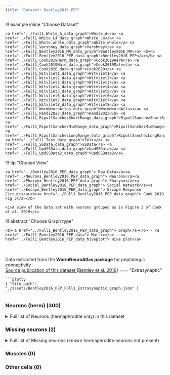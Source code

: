 ```yaml
---
title: "Dataset: Bentley2016_PEP"
---
```



!!! example inline "Choose Dataset"

    <a href="../Full1_White_A_data_graph">White_A</a> <a href="../Full1_White_L4_data_graph">White_L4</a> <a href="../Full1_White_whole_data_graph">White_whole</a> <a href="../Full1_Varshney_data_graph">Varshney</a> <a href="../Full1_Bentley2016_MA_data_graph">Bentley2016_MA</a> <b><a href="../Full1_Bentley2016_PEP_data_graph">Bentley2016_PEP</a></b> <a href="../Full1_Cook2019Herm_data_graph">Cook2019Herm</a> <a href="../Full1_Cook2019Male_data_graph">Cook2019Male</a> <a href="../Full1_Cook2020_data_graph">Cook2020</a> <a href="../Full1_Witvliet1_data_graph">Witvliet1</a> <a href="../Full1_Witvliet2_data_graph">Witvliet2</a> <a href="../Full1_Witvliet3_data_graph">Witvliet3</a> <a href="../Full1_Witvliet4_data_graph">Witvliet4</a> <a href="../Full1_Witvliet5_data_graph">Witvliet5</a> <a href="../Full1_Witvliet6_data_graph">Witvliet6</a> <a href="../Full1_Witvliet7_data_graph">Witvliet7</a> <a href="../Full1_Witvliet8_data_graph">Witvliet8</a> <a href="../Full1_WormNeuroAtlas_data_graph">WormNeuroAtlas</a> <a href="../Full1_Randi2023_data_graph">Randi2023</a> <a href="../Full1_RipollSanchezShortRange_data_graph">RipollSanchezShortRange</a> <a href="../Full1_RipollSanchezMidRange_data_graph">RipollSanchezMidRange</a> <a href="../Full1_RipollSanchezLongRange_data_graph">RipollSanchezLongRange</a> <a href="../Full1_Test_data_graph">Test</a> <a href="../Full1_SSData_data_graph">SSData</a> <a href="../Full1_UpdSSData_data_graph">UpdSSData</a> <a href="../Full1_UpdSSData2_data_graph">UpdSSData2</a> 
                            
!!! tip "Choose View"

    <a href="../Bentley2016_PEP_data_graph"> Raw Data</a><a href="../Neurons_Bentley2016_PEP_data_graph"> Neurons</a><a href="../Pharynx_Bentley2016_PEP_data_graph"> Pharynx</a><a href="../Social_Bentley2016_PEP_data_graph"> Social Network</a><a href="../Escape_Bentley2016_PEP_data_graph"> Escape Response Circuit</a><b><a href="../Full1_Bentley2016_PEP_data_graph"> Cook 2019 Fig 3</a></b>

    <i>A view of the data set with neurons grouped as in Figure 3 of Cook et al. 2019</i>

!!! abstract "Choose Graph type"

    <b><a href="../Full1_Bentley2016_PEP_data_graph"> Graph</a></b> - <a href="../Full1_Bentley2016_PEP_data"> Matrix</a> - <a href="../Full1_Bentley2016_PEP_data_hiveplot"> Hive plot</a> 


<br/><br/>
Data extracted from the **WormNeuroAtlas package** for peptidergic connectivity<br/>
<a href="../Bentley_2016">Source publication of this dataset (Bentley et al. 2016)</a>
=== "Extrasynaptic"

    ```plotly
    { "file_path": "./assets/Bentley2016_PEP_Full1_Extrasynaptic_graph.json" }
    ```


### Neurons (herm) (300)
<details><summary>Full list of Neurons (hermaphrodite only) in this dataset</summary>
<a href="../Cells/index.html#ADAL" title="Layer 3 interneuron"><span style="color:#ff3300;">ADAL</span></a> | <a href="../Cells/index.html#ADAR" title="Layer 3 interneuron"><span style="color:#ff3300;">ADAR</span></a> | <a href="../Cells/index.html#ADEL" title="Sensory neuron (mechanosensory)"><span style="color:#ff66cc;">ADEL</span></a> | <a href="../Cells/index.html#ADER" title="Sensory neuron (mechanosensory)"><span style="color:#ff66cc;">ADER</span></a> | <a href="../Cells/index.html#ADFL" title="Sensory neuron (amphid)"><span style="color:#ff66cc;">ADFL</span></a> | <a href="../Cells/index.html#ADFR" title="Sensory neuron (amphid)"><span style="color:#ff66cc;">ADFR</span></a> | <a href="../Cells/index.html#ADLL" title="Sensory neuron (amphid, nociceptive)"><span style="color:#ff66cc;">ADLL</span></a> | <a href="../Cells/index.html#ADLR" title="Sensory neuron (amphid, nociceptive)"><span style="color:#ff66cc;">ADLR</span></a> | <a href="../Cells/index.html#AFDL" title="Sensory neuron (amphid)"><span style="color:#ff66cc;">AFDL</span></a> | <a href="../Cells/index.html#AFDR" title="Sensory neuron (amphid)"><span style="color:#ff66cc;">AFDR</span></a> | <a href="../Cells/index.html#AIAL" title="Layer 3 interneuron"><span style="color:#ff3300;">AIAL</span></a> | <a href="../Cells/index.html#AIAR" title="Layer 3 interneuron"><span style="color:#ff3300;">AIAR</span></a> | <a href="../Cells/index.html#AIBL" title="Layer 2 interneuron"><span style="color:#ff3300;">AIBL</span></a> | <a href="../Cells/index.html#AIBR" title="Layer 2 interneuron"><span style="color:#ff3300;">AIBR</span></a> | <a href="../Cells/index.html#AIML" title="Category 4 interneuron"><span style="color:#ff3300;">AIML</span></a> | <a href="../Cells/index.html#AIMR" title="Category 4 interneuron"><span style="color:#ff3300;">AIMR</span></a> | <a href="../Cells/index.html#AINL" title="Category 4 interneuron"><span style="color:#ff3300;">AINL</span></a> | <a href="../Cells/index.html#AINR" title="Category 4 interneuron"><span style="color:#ff3300;">AINR</span></a> | <a href="../Cells/index.html#AIYL" title="Layer 3 interneuron"><span style="color:#ff3300;">AIYL</span></a> | <a href="../Cells/index.html#AIYR" title="Layer 3 interneuron"><span style="color:#ff3300;">AIYR</span></a> | <a href="../Cells/index.html#AIZL" title="Layer 3 interneuron"><span style="color:#ff3300;">AIZL</span></a> | <a href="../Cells/index.html#AIZR" title="Layer 3 interneuron"><span style="color:#ff3300;">AIZR</span></a> | <a href="../Cells/index.html#ALA" title="Layer 3 interneuron"><span style="color:#ff3300;">ALA</span></a> | <a href="../Cells/index.html#ALML" title="Sensory neuron (mechanosensory)"><span style="color:#ff66cc;">ALML</span></a> | <a href="../Cells/index.html#ALMR" title="Sensory neuron (mechanosensory)"><span style="color:#ff66cc;">ALMR</span></a> | <a href="../Cells/index.html#ALNL" title="Sensory neuron (touch)"><span style="color:#ff66cc;">ALNL</span></a> | <a href="../Cells/index.html#ALNR" title="Sensory neuron (touch)"><span style="color:#ff66cc;">ALNR</span></a> | <a href="../Cells/index.html#AQR" title="Sensory neuron (touch)"><span style="color:#ff66cc;">AQR</span></a> | <a href="../Cells/index.html#AS1" title="Ventral cord motor neuron"><span style="color:#9966cc;">AS1</span></a> | <a href="../Cells/index.html#AS10" title="Ventral cord motor neuron"><span style="color:#9966cc;">AS10</span></a> | <a href="../Cells/index.html#AS11" title="Ventral cord motor neuron"><span style="color:#9966cc;">AS11</span></a> | <a href="../Cells/index.html#AS2" title="Ventral cord motor neuron"><span style="color:#9966cc;">AS2</span></a> | <a href="../Cells/index.html#AS3" title="Ventral cord motor neuron"><span style="color:#9966cc;">AS3</span></a> | <a href="../Cells/index.html#AS4" title="Ventral cord motor neuron"><span style="color:#9966cc;">AS4</span></a> | <a href="../Cells/index.html#AS5" title="Ventral cord motor neuron"><span style="color:#9966cc;">AS5</span></a> | <a href="../Cells/index.html#AS6" title="Ventral cord motor neuron"><span style="color:#9966cc;">AS6</span></a> | <a href="../Cells/index.html#AS7" title="Ventral cord motor neuron"><span style="color:#9966cc;">AS7</span></a> | <a href="../Cells/index.html#AS8" title="Ventral cord motor neuron"><span style="color:#9966cc;">AS8</span></a> | <a href="../Cells/index.html#AS9" title="Ventral cord motor neuron"><span style="color:#9966cc;">AS9</span></a> | <a href="../Cells/index.html#ASEL" title="Sensory neuron (amphid)"><span style="color:#ff66cc;">ASEL</span></a> | <a href="../Cells/index.html#ASER" title="Sensory neuron (amphid)"><span style="color:#ff66cc;">ASER</span></a> | <a href="../Cells/index.html#ASGL" title="Sensory neuron (amphid)"><span style="color:#ff66cc;">ASGL</span></a> | <a href="../Cells/index.html#ASGR" title="Sensory neuron (amphid)"><span style="color:#ff66cc;">ASGR</span></a> | <a href="../Cells/index.html#ASHL" title="Sensory neuron (amphid, nociceptive)"><span style="color:#ff66cc;">ASHL</span></a> | <a href="../Cells/index.html#ASHR" title="Sensory neuron (amphid, nociceptive)"><span style="color:#ff66cc;">ASHR</span></a> | <a href="../Cells/index.html#ASIL" title="Sensory neuron (amphid)"><span style="color:#ff66cc;">ASIL</span></a> | <a href="../Cells/index.html#ASIR" title="Sensory neuron (amphid)"><span style="color:#ff66cc;">ASIR</span></a> | <a href="../Cells/index.html#ASJL" title="Sensory neuron (amphid)"><span style="color:#ff66cc;">ASJL</span></a> | <a href="../Cells/index.html#ASJR" title="Sensory neuron (amphid)"><span style="color:#ff66cc;">ASJR</span></a> | <a href="../Cells/index.html#ASKL" title="Sensory neuron (amphid)"><span style="color:#ff66cc;">ASKL</span></a> | <a href="../Cells/index.html#ASKR" title="Sensory neuron (amphid)"><span style="color:#ff66cc;">ASKR</span></a> | <a href="../Cells/index.html#AUAL" title="Layer 3 interneuron"><span style="color:#ff3300;">AUAL</span></a> | <a href="../Cells/index.html#AUAR" title="Layer 3 interneuron"><span style="color:#ff3300;">AUAR</span></a> | <a href="../Cells/index.html#AVAL" title="Layer 1 interneuron"><span style="color:#ff3300;">AVAL</span></a> | <a href="../Cells/index.html#AVAR" title="Layer 1 interneuron"><span style="color:#ff3300;">AVAR</span></a> | <a href="../Cells/index.html#AVBL" title="Layer 1 interneuron"><span style="color:#ff3300;">AVBL</span></a> | <a href="../Cells/index.html#AVBR" title="Layer 1 interneuron"><span style="color:#ff3300;">AVBR</span></a> | <a href="../Cells/index.html#AVDL" title="Layer 2 interneuron"><span style="color:#ff3300;">AVDL</span></a> | <a href="../Cells/index.html#AVDR" title="Layer 2 interneuron"><span style="color:#ff3300;">AVDR</span></a> | <a href="../Cells/index.html#AVEL" title="Layer 1 interneuron"><span style="color:#ff3300;">AVEL</span></a> | <a href="../Cells/index.html#AVER" title="Layer 1 interneuron"><span style="color:#ff3300;">AVER</span></a> | <a href="../Cells/index.html#AVFL" title="Layer 3 interneuron"><span style="color:#ff3300;">AVFL</span></a> | <a href="../Cells/index.html#AVFR" title="Layer 3 interneuron"><span style="color:#ff3300;">AVFR</span></a> | <a href="../Cells/index.html#AVG" title="Layer 3 interneuron"><span style="color:#ff3300;">AVG</span></a> | <a href="../Cells/index.html#AVHL" title="Layer 3 interneuron"><span style="color:#ff3300;">AVHL</span></a> | <a href="../Cells/index.html#AVHR" title="Layer 3 interneuron"><span style="color:#ff3300;">AVHR</span></a> | <a href="../Cells/index.html#AVJL" title="Layer 2 interneuron"><span style="color:#ff3300;">AVJL</span></a> | <a href="../Cells/index.html#AVJR" title="Layer 2 interneuron"><span style="color:#ff3300;">AVJR</span></a> | <a href="../Cells/index.html#AVKL" title="Layer 2 interneuron"><span style="color:#ff3300;">AVKL</span></a> | <a href="../Cells/index.html#AVKR" title="Layer 2 interneuron"><span style="color:#ff3300;">AVKR</span></a> | <a href="../Cells/index.html#AVL" title="Layer 2 interneuron"><span style="color:#ff3300;">AVL</span></a> | <a href="../Cells/index.html#AVM" title="Sensory neuron (mechanosensory)"><span style="color:#ff66cc;">AVM</span></a> | <a href="../Cells/index.html#AWAL" title="Sensory neuron (amphid)"><span style="color:#ff66cc;">AWAL</span></a> | <a href="../Cells/index.html#AWAR" title="Sensory neuron (amphid)"><span style="color:#ff66cc;">AWAR</span></a> | <a href="../Cells/index.html#AWBL" title="Sensory neuron (amphid)"><span style="color:#ff66cc;">AWBL</span></a> | <a href="../Cells/index.html#AWBR" title="Sensory neuron (amphid)"><span style="color:#ff66cc;">AWBR</span></a> | <a href="../Cells/index.html#AWCL" title="Sensory neuron (amphid)"><span style="color:#ff66cc;">AWCL</span></a> | <a href="../Cells/index.html#AWCR" title="Sensory neuron (amphid)"><span style="color:#ff66cc;">AWCR</span></a> | <a href="../Cells/index.html#BAGL" title="Sensory neuron (O2, CO2, social signals, touch)"><span style="color:#ff66cc;">BAGL</span></a> | <a href="../Cells/index.html#BAGR" title="Sensory neuron (O2, CO2, social signals, touch)"><span style="color:#ff66cc;">BAGR</span></a> | <a href="../Cells/index.html#BDUL" title="Layer 3 interneuron"><span style="color:#ff3300;">BDUL</span></a> | <a href="../Cells/index.html#BDUR" title="Layer 3 interneuron"><span style="color:#ff3300;">BDUR</span></a> | <a href="../Cells/index.html#CEPDL" title="Sensory neuron (cephalic)"><span style="color:#ff66cc;">CEPDL</span></a> | <a href="../Cells/index.html#CEPDR" title="Sensory neuron (cephalic)"><span style="color:#ff66cc;">CEPDR</span></a> | <a href="../Cells/index.html#CEPVL" title="Sensory neuron (cephalic)"><span style="color:#ff66cc;">CEPVL</span></a> | <a href="../Cells/index.html#CEPVR" title="Sensory neuron (cephalic)"><span style="color:#ff66cc;">CEPVR</span></a> | <a href="../Cells/index.html#DA1" title="Ventral cord motor neuron"><span style="color:#9966cc;">DA1</span></a> | <a href="../Cells/index.html#DA2" title="Ventral cord motor neuron"><span style="color:#9966cc;">DA2</span></a> | <a href="../Cells/index.html#DA3" title="Ventral cord motor neuron"><span style="color:#9966cc;">DA3</span></a> | <a href="../Cells/index.html#DA4" title="Ventral cord motor neuron"><span style="color:#9966cc;">DA4</span></a> | <a href="../Cells/index.html#DA5" title="Ventral cord motor neuron"><span style="color:#9966cc;">DA5</span></a> | <a href="../Cells/index.html#DA6" title="Ventral cord motor neuron"><span style="color:#9966cc;">DA6</span></a> | <a href="../Cells/index.html#DA7" title="Ventral cord motor neuron"><span style="color:#9966cc;">DA7</span></a> | <a href="../Cells/index.html#DA8" title="Ventral cord motor neuron"><span style="color:#9966cc;">DA8</span></a> | <a href="../Cells/index.html#DA9" title="Ventral cord motor neuron"><span style="color:#9966cc;">DA9</span></a> | <a href="../Cells/index.html#DB1" title="Ventral cord motor neuron"><span style="color:#9966cc;">DB1</span></a> | <a href="../Cells/index.html#DB2" title="Ventral cord motor neuron"><span style="color:#9966cc;">DB2</span></a> | <a href="../Cells/index.html#DB3" title="Ventral cord motor neuron"><span style="color:#9966cc;">DB3</span></a> | <a href="../Cells/index.html#DB4" title="Ventral cord motor neuron"><span style="color:#9966cc;">DB4</span></a> | <a href="../Cells/index.html#DB5" title="Ventral cord motor neuron"><span style="color:#9966cc;">DB5</span></a> | <a href="../Cells/index.html#DB6" title="Ventral cord motor neuron"><span style="color:#9966cc;">DB6</span></a> | <a href="../Cells/index.html#DB7" title="Ventral cord motor neuron"><span style="color:#9966cc;">DB7</span></a> | <a href="../Cells/index.html#DD1" title="Ventral cord motor neuron"><span style="color:#9966cc;">DD1</span></a> | <a href="../Cells/index.html#DD2" title="Ventral cord motor neuron"><span style="color:#9966cc;">DD2</span></a> | <a href="../Cells/index.html#DD3" title="Ventral cord motor neuron"><span style="color:#9966cc;">DD3</span></a> | <a href="../Cells/index.html#DD4" title="Ventral cord motor neuron"><span style="color:#9966cc;">DD4</span></a> | <a href="../Cells/index.html#DD5" title="Ventral cord motor neuron"><span style="color:#9966cc;">DD5</span></a> | <a href="../Cells/index.html#DD6" title="Ventral cord motor neuron"><span style="color:#9966cc;">DD6</span></a> | <a href="../Cells/index.html#DVA" title="Sensory neuron (mechanosensory)"><span style="color:#ff66cc;">DVA</span></a> | <a href="../Cells/index.html#DVB" title="Layer 3 interneuron"><span style="color:#ff3300;">DVB</span></a> | <a href="../Cells/index.html#DVC" title="Layer 2 interneuron"><span style="color:#ff3300;">DVC</span></a> | <a href="../Cells/index.html#FLPL" title="Sensory neuron (mechanosensory)"><span style="color:#ff66cc;">FLPL</span></a> | <a href="../Cells/index.html#FLPR" title="Sensory neuron (mechanosensory)"><span style="color:#ff66cc;">FLPR</span></a> | <a href="../Cells/index.html#HSNL" title="Hermaphrodite specific motor neuron"><span style="color:#9966cc;">HSNL</span></a> | <a href="../Cells/index.html#HSNR" title="Hermaphrodite specific motor neuron"><span style="color:#9966cc;">HSNR</span></a> | <a href="../Cells/index.html#I1L" title="Pharyngeal interneuron"><span style="color:#ff3300;">I1L</span></a> | <a href="../Cells/index.html#I1R" title="Pharyngeal interneuron"><span style="color:#ff3300;">I1R</span></a> | <a href="../Cells/index.html#I2L" title="Pharyngeal interneuron"><span style="color:#ff3300;">I2L</span></a> | <a href="../Cells/index.html#I2R" title="Pharyngeal interneuron"><span style="color:#ff3300;">I2R</span></a> | <a href="../Cells/index.html#I3" title="Pharyngeal interneuron"><span style="color:#ff3300;">I3</span></a> | <a href="../Cells/index.html#I4" title="Pharyngeal interneuron"><span style="color:#ff3300;">I4</span></a> | <a href="../Cells/index.html#I5" title="Pharyngeal interneuron"><span style="color:#ff3300;">I5</span></a> | <a href="../Cells/index.html#I6" title="Pharyngeal interneuron"><span style="color:#ff3300;">I6</span></a> | <a href="../Cells/index.html#IL1DL" title="Sensory neuron (cephalic)"><span style="color:#ff66cc;">IL1DL</span></a> | <a href="../Cells/index.html#IL1DR" title="Sensory neuron (cephalic)"><span style="color:#ff66cc;">IL1DR</span></a> | <a href="../Cells/index.html#IL1L" title="Sensory neuron (cephalic)"><span style="color:#ff66cc;">IL1L</span></a> | <a href="../Cells/index.html#IL1R" title="Sensory neuron (cephalic)"><span style="color:#ff66cc;">IL1R</span></a> | <a href="../Cells/index.html#IL1VL" title="Sensory neuron (cephalic)"><span style="color:#ff66cc;">IL1VL</span></a> | <a href="../Cells/index.html#IL1VR" title="Sensory neuron (cephalic)"><span style="color:#ff66cc;">IL1VR</span></a> | <a href="../Cells/index.html#IL2DL" title="Sensory neuron (cephalic)"><span style="color:#ff66cc;">IL2DL</span></a> | <a href="../Cells/index.html#IL2DR" title="Sensory neuron (cephalic)"><span style="color:#ff66cc;">IL2DR</span></a> | <a href="../Cells/index.html#IL2L" title="Sensory neuron (cephalic)"><span style="color:#ff66cc;">IL2L</span></a> | <a href="../Cells/index.html#IL2R" title="Sensory neuron (cephalic)"><span style="color:#ff66cc;">IL2R</span></a> | <a href="../Cells/index.html#IL2VL" title="Sensory neuron (cephalic)"><span style="color:#ff66cc;">IL2VL</span></a> | <a href="../Cells/index.html#IL2VR" title="Sensory neuron (cephalic)"><span style="color:#ff66cc;">IL2VR</span></a> | <a href="../Cells/index.html#LUAL" title="Layer 3 interneuron"><span style="color:#ff3300;">LUAL</span></a> | <a href="../Cells/index.html#LUAR" title="Layer 3 interneuron"><span style="color:#ff3300;">LUAR</span></a> | <a href="../Cells/index.html#M1" title="Pharyngeal motor neuron"><span style="color:#9966cc;">M1</span></a> | <a href="../Cells/index.html#M2L" title="Pharyngeal motor neuron"><span style="color:#9966cc;">M2L</span></a> | <a href="../Cells/index.html#M2R" title="Pharyngeal motor neuron"><span style="color:#9966cc;">M2R</span></a> | <a href="../Cells/index.html#M3L" title="Pharyngeal motor neuron"><span style="color:#9966cc;">M3L</span></a> | <a href="../Cells/index.html#M3R" title="Pharyngeal motor neuron"><span style="color:#9966cc;">M3R</span></a> | <a href="../Cells/index.html#M4" title="Pharyngeal motor neuron"><span style="color:#9966cc;">M4</span></a> | <a href="../Cells/index.html#M5" title="Pharyngeal motor neuron"><span style="color:#9966cc;">M5</span></a> | <a href="../Cells/index.html#MCL" title="Pharyngeal polymodal neuron"><span style="color:#cc0033;">MCL</span></a> | <a href="../Cells/index.html#MCR" title="Pharyngeal polymodal neuron"><span style="color:#cc0033;">MCR</span></a> | <a href="../Cells/index.html#MI" title="Pharyngeal polymodal neuron"><span style="color:#cc0033;">MI</span></a> | <a href="../Cells/index.html#NSML" title="Pharyngeal polymodal neuron"><span style="color:#cc0033;">NSML</span></a> | <a href="../Cells/index.html#NSMR" title="Pharyngeal polymodal neuron"><span style="color:#cc0033;">NSMR</span></a> | <a href="../Cells/index.html#OLLL" title="Sensory neuron (cephalic)"><span style="color:#ff66cc;">OLLL</span></a> | <a href="../Cells/index.html#OLLR" title="Sensory neuron (cephalic)"><span style="color:#ff66cc;">OLLR</span></a> | <a href="../Cells/index.html#OLQDL" title="Sensory neuron (cephalic)"><span style="color:#ff66cc;">OLQDL</span></a> | <a href="../Cells/index.html#OLQDR" title="Sensory neuron (cephalic)"><span style="color:#ff66cc;">OLQDR</span></a> | <a href="../Cells/index.html#OLQVL" title="Sensory neuron (cephalic)"><span style="color:#ff66cc;">OLQVL</span></a> | <a href="../Cells/index.html#OLQVR" title="Sensory neuron (cephalic)"><span style="color:#ff66cc;">OLQVR</span></a> | <a href="../Cells/index.html#PDA" title="Ventral cord motor neuron"><span style="color:#9966cc;">PDA</span></a> | <a href="../Cells/index.html#PDB" title="Ventral cord motor neuron"><span style="color:#9966cc;">PDB</span></a> | <a href="../Cells/index.html#PDEL" title="Sensory neuron (mechanosensory)"><span style="color:#ff66cc;">PDEL</span></a> | <a href="../Cells/index.html#PDER" title="Sensory neuron (mechanosensory)"><span style="color:#ff66cc;">PDER</span></a> | <a href="../Cells/index.html#PHAL" title="Sensory neuron (phasmid)"><span style="color:#ff66cc;">PHAL</span></a> | <a href="../Cells/index.html#PHAR" title="Sensory neuron (phasmid)"><span style="color:#ff66cc;">PHAR</span></a> | <a href="../Cells/index.html#PHBL" title="Sensory neuron (phasmid)"><span style="color:#ff66cc;">PHBL</span></a> | <a href="../Cells/index.html#PHBR" title="Sensory neuron (phasmid)"><span style="color:#ff66cc;">PHBR</span></a> | <a href="../Cells/index.html#PHCL" title="Sensory neuron (phasmid)"><span style="color:#ff66cc;">PHCL</span></a> | <a href="../Cells/index.html#PHCR" title="Sensory neuron (phasmid)"><span style="color:#ff66cc;">PHCR</span></a> | <a href="../Cells/index.html#PLML" title="Sensory neuron (mechanosensory)"><span style="color:#ff66cc;">PLML</span></a> | <a href="../Cells/index.html#PLMR" title="Sensory neuron (mechanosensory)"><span style="color:#ff66cc;">PLMR</span></a> | <a href="../Cells/index.html#PLNL" title="Sensory neuron (touch)"><span style="color:#ff66cc;">PLNL</span></a> | <a href="../Cells/index.html#PLNR" title="Sensory neuron (touch)"><span style="color:#ff66cc;">PLNR</span></a> | <a href="../Cells/index.html#PQR" title="Sensory neuron (touch)"><span style="color:#ff66cc;">PQR</span></a> | <a href="../Cells/index.html#PVCL" title="Layer 1 interneuron"><span style="color:#ff3300;">PVCL</span></a> | <a href="../Cells/index.html#PVCR" title="Layer 1 interneuron"><span style="color:#ff3300;">PVCR</span></a> | <a href="../Cells/index.html#PVDL" title="Sensory neuron (mechanosensory)"><span style="color:#ff66cc;">PVDL</span></a> | <a href="../Cells/index.html#PVDR" title="Sensory neuron (mechanosensory)"><span style="color:#ff66cc;">PVDR</span></a> | <a href="../Cells/index.html#PVM" title="Sensory neuron (mechanosensory)"><span style="color:#ff66cc;">PVM</span></a> | <a href="../Cells/index.html#PVNL" title="Layer 3 interneuron"><span style="color:#ff3300;">PVNL</span></a> | <a href="../Cells/index.html#PVNR" title="Layer 3 interneuron"><span style="color:#ff3300;">PVNR</span></a> | <a href="../Cells/index.html#PVPL" title="Layer 3 interneuron"><span style="color:#ff3300;">PVPL</span></a> | <a href="../Cells/index.html#PVPR" title="Layer 3 interneuron"><span style="color:#ff3300;">PVPR</span></a> | <a href="../Cells/index.html#PVQL" title="Layer 3 interneuron"><span style="color:#ff3300;">PVQL</span></a> | <a href="../Cells/index.html#PVQR" title="Layer 3 interneuron"><span style="color:#ff3300;">PVQR</span></a> | <a href="../Cells/index.html#PVR" title="Layer 3 interneuron"><span style="color:#ff3300;">PVR</span></a> | <a href="../Cells/index.html#PVT" title="Layer 2 interneuron"><span style="color:#ff3300;">PVT</span></a> | <a href="../Cells/index.html#PVWL" title="Layer 2 interneuron"><span style="color:#ff3300;">PVWL</span></a> | <a href="../Cells/index.html#PVWR" title="Layer 2 interneuron"><span style="color:#ff3300;">PVWR</span></a> | <a href="../Cells/index.html#RIAL" title="Layer 1 interneuron"><span style="color:#ff3300;">RIAL</span></a> | <a href="../Cells/index.html#RIAR" title="Layer 1 interneuron"><span style="color:#ff3300;">RIAR</span></a> | <a href="../Cells/index.html#RIBL" title="Layer 2 interneuron"><span style="color:#ff3300;">RIBL</span></a> | <a href="../Cells/index.html#RIBR" title="Layer 2 interneuron"><span style="color:#ff3300;">RIBR</span></a> | <a href="../Cells/index.html#RICL" title="Layer 2 interneuron"><span style="color:#ff3300;">RICL</span></a> | <a href="../Cells/index.html#RICR" title="Layer 2 interneuron"><span style="color:#ff3300;">RICR</span></a> | <a href="../Cells/index.html#RID" title="Layer 1 interneuron"><span style="color:#ff3300;">RID</span></a> | <a href="../Cells/index.html#RIFL" title="Layer 3 interneuron"><span style="color:#ff3300;">RIFL</span></a> | <a href="../Cells/index.html#RIFR" title="Layer 3 interneuron"><span style="color:#ff3300;">RIFR</span></a> | <a href="../Cells/index.html#RIGL" title="Layer 2 interneuron"><span style="color:#ff3300;">RIGL</span></a> | <a href="../Cells/index.html#RIGR" title="Layer 2 interneuron"><span style="color:#ff3300;">RIGR</span></a> | <a href="../Cells/index.html#RIH" title="Category 4 interneuron"><span style="color:#ff3300;">RIH</span></a> | <a href="../Cells/index.html#RIML" title="Layer 1 interneuron; motorneuron in White et al., 1986"><span style="color:#ff3300;">RIML</span></a> | <a href="../Cells/index.html#RIMR" title="Layer 1 interneuron; motorneuron in White et al., 1986"><span style="color:#ff3300;">RIMR</span></a> | <a href="../Cells/index.html#RIPL" title="Linker to pharynx"><span style="color:#ff3300;">RIPL</span></a> | <a href="../Cells/index.html#RIPR" title="Linker to pharynx"><span style="color:#ff3300;">RIPR</span></a> | <a href="../Cells/index.html#RIR" title="Category 4 interneuron"><span style="color:#ff3300;">RIR</span></a> | <a href="../Cells/index.html#RIS" title="Layer 3 interneuron"><span style="color:#ff3300;">RIS</span></a> | <a href="../Cells/index.html#RIVL" title="Head motor neuron"><span style="color:#9966cc;">RIVL</span></a> | <a href="../Cells/index.html#RIVR" title="Head motor neuron"><span style="color:#9966cc;">RIVR</span></a> | <a href="../Cells/index.html#RMDDL" title="Head motor neuron"><span style="color:#9966cc;">RMDDL</span></a> | <a href="../Cells/index.html#RMDDR" title="Head motor neuron"><span style="color:#9966cc;">RMDDR</span></a> | <a href="../Cells/index.html#RMDL" title="Head motor neuron"><span style="color:#9966cc;">RMDL</span></a> | <a href="../Cells/index.html#RMDR" title="Head motor neuron"><span style="color:#9966cc;">RMDR</span></a> | <a href="../Cells/index.html#RMDVL" title="Head motor neuron"><span style="color:#9966cc;">RMDVL</span></a> | <a href="../Cells/index.html#RMDVR" title="Head motor neuron"><span style="color:#9966cc;">RMDVR</span></a> | <a href="../Cells/index.html#RMED" title="Head motor neuron"><span style="color:#9966cc;">RMED</span></a> | <a href="../Cells/index.html#RMEL" title="Head motor neuron"><span style="color:#9966cc;">RMEL</span></a> | <a href="../Cells/index.html#RMER" title="Head motor neuron"><span style="color:#9966cc;">RMER</span></a> | <a href="../Cells/index.html#RMEV" title="Head motor neuron"><span style="color:#9966cc;">RMEV</span></a> | <a href="../Cells/index.html#RMFL" title="Layer 2 interneuron"><span style="color:#ff3300;">RMFL</span></a> | <a href="../Cells/index.html#RMFR" title="Layer 2 interneuron"><span style="color:#ff3300;">RMFR</span></a> | <a href="../Cells/index.html#RMGL" title="Layer 2 interneuron"><span style="color:#ff3300;">RMGL</span></a> | <a href="../Cells/index.html#RMGR" title="Layer 2 interneuron"><span style="color:#ff3300;">RMGR</span></a> | <a href="../Cells/index.html#RMHL" title="Head motor neuron"><span style="color:#9966cc;">RMHL</span></a> | <a href="../Cells/index.html#RMHR" title="Head motor neuron"><span style="color:#9966cc;">RMHR</span></a> | <a href="../Cells/index.html#SAADL" title="Layer 2 interneuron"><span style="color:#ff3300;">SAADL</span></a> | <a href="../Cells/index.html#SAADR" title="Layer 2 interneuron"><span style="color:#ff3300;">SAADR</span></a> | <a href="../Cells/index.html#SAAVL" title="Layer 2 interneuron"><span style="color:#ff3300;">SAAVL</span></a> | <a href="../Cells/index.html#SAAVR" title="Layer 2 interneuron"><span style="color:#ff3300;">SAAVR</span></a> | <a href="../Cells/index.html#SABD" title="Sublateral motor neuron; interneuron in White et al., 1986"><span style="color:#9966cc;">SABD</span></a> | <a href="../Cells/index.html#SABVL" title="Sublateral motor neuron; interneuron in White et al., 1986"><span style="color:#9966cc;">SABVL</span></a> | <a href="../Cells/index.html#SABVR" title="Sublateral motor neuron; interneuron in White et al., 1986"><span style="color:#9966cc;">SABVR</span></a> | <a href="../Cells/index.html#SDQL" title="Sensory neuron (touch)"><span style="color:#ff66cc;">SDQL</span></a> | <a href="../Cells/index.html#SDQR" title="Sensory neuron (touch)"><span style="color:#ff66cc;">SDQR</span></a> | <a href="../Cells/index.html#SIADL" title="Sublateral motor neuron; interneuron in White et al., 1986"><span style="color:#9966cc;">SIADL</span></a> | <a href="../Cells/index.html#SIADR" title="Sublateral motor neuron; interneuron in White et al., 1986"><span style="color:#9966cc;">SIADR</span></a> | <a href="../Cells/index.html#SIAVL" title="Sublateral motor neuron; interneuron in White et al., 1986"><span style="color:#9966cc;">SIAVL</span></a> | <a href="../Cells/index.html#SIAVR" title="Sublateral motor neuron; interneuron in White et al., 1986"><span style="color:#9966cc;">SIAVR</span></a> | <a href="../Cells/index.html#SIBDL" title="Sublateral motor neuron; interneuron in White et al., 1986"><span style="color:#9966cc;">SIBDL</span></a> | <a href="../Cells/index.html#SIBDR" title="Sublateral motor neuron; interneuron in White et al., 1986"><span style="color:#9966cc;">SIBDR</span></a> | <a href="../Cells/index.html#SIBVL" title="Sublateral motor neuron; interneuron in White et al., 1986"><span style="color:#9966cc;">SIBVL</span></a> | <a href="../Cells/index.html#SIBVR" title="Sublateral motor neuron; interneuron in White et al., 1986"><span style="color:#9966cc;">SIBVR</span></a> | <a href="../Cells/index.html#SMBDL" title="Sublateral motor neuron"><span style="color:#9966cc;">SMBDL</span></a> | <a href="../Cells/index.html#SMBDR" title="Sublateral motor neuron"><span style="color:#9966cc;">SMBDR</span></a> | <a href="../Cells/index.html#SMBVL" title="Sublateral motor neuron"><span style="color:#9966cc;">SMBVL</span></a> | <a href="../Cells/index.html#SMBVR" title="Sublateral motor neuron"><span style="color:#9966cc;">SMBVR</span></a> | <a href="../Cells/index.html#SMDDL" title="Sublateral motor neuron"><span style="color:#9966cc;">SMDDL</span></a> | <a href="../Cells/index.html#SMDDR" title="Sublateral motor neuron"><span style="color:#9966cc;">SMDDR</span></a> | <a href="../Cells/index.html#SMDVL" title="Sublateral motor neuron"><span style="color:#9966cc;">SMDVL</span></a> | <a href="../Cells/index.html#SMDVR" title="Sublateral motor neuron"><span style="color:#9966cc;">SMDVR</span></a> | <a href="../Cells/index.html#URADL" title="Head motor neuron"><span style="color:#9966cc;">URADL</span></a> | <a href="../Cells/index.html#URADR" title="Head motor neuron"><span style="color:#9966cc;">URADR</span></a> | <a href="../Cells/index.html#URAVL" title="Head motor neuron"><span style="color:#9966cc;">URAVL</span></a> | <a href="../Cells/index.html#URAVR" title="Head motor neuron"><span style="color:#9966cc;">URAVR</span></a> | <a href="../Cells/index.html#URBL" title="Category 4 interneuron"><span style="color:#ff3300;">URBL</span></a> | <a href="../Cells/index.html#URBR" title="Category 4 interneuron"><span style="color:#ff3300;">URBR</span></a> | <a href="../Cells/index.html#URXL" title="Sensory neuron (O2, CO2, social signals, touch)"><span style="color:#ff66cc;">URXL</span></a> | <a href="../Cells/index.html#URXR" title="Sensory neuron (O2, CO2, social signals, touch)"><span style="color:#ff66cc;">URXR</span></a> | <a href="../Cells/index.html#URYDL" title="Sensory neuron (cephalic)"><span style="color:#ff66cc;">URYDL</span></a> | <a href="../Cells/index.html#URYDR" title="Sensory neuron (cephalic)"><span style="color:#ff66cc;">URYDR</span></a> | <a href="../Cells/index.html#URYVL" title="Sensory neuron (cephalic)"><span style="color:#ff66cc;">URYVL</span></a> | <a href="../Cells/index.html#URYVR" title="Sensory neuron (cephalic)"><span style="color:#ff66cc;">URYVR</span></a> | <a href="../Cells/index.html#VA1" title="Ventral cord motor neuron"><span style="color:#9966cc;">VA1</span></a> | <a href="../Cells/index.html#VA10" title="Ventral cord motor neuron"><span style="color:#9966cc;">VA10</span></a> | <a href="../Cells/index.html#VA11" title="Ventral cord motor neuron"><span style="color:#9966cc;">VA11</span></a> | <a href="../Cells/index.html#VA12" title="Ventral cord motor neuron"><span style="color:#9966cc;">VA12</span></a> | <a href="../Cells/index.html#VA2" title="Ventral cord motor neuron"><span style="color:#9966cc;">VA2</span></a> | <a href="../Cells/index.html#VA3" title="Ventral cord motor neuron"><span style="color:#9966cc;">VA3</span></a> | <a href="../Cells/index.html#VA4" title="Ventral cord motor neuron"><span style="color:#9966cc;">VA4</span></a> | <a href="../Cells/index.html#VA5" title="Ventral cord motor neuron"><span style="color:#9966cc;">VA5</span></a> | <a href="../Cells/index.html#VA6" title="Ventral cord motor neuron"><span style="color:#9966cc;">VA6</span></a> | <a href="../Cells/index.html#VA7" title="Ventral cord motor neuron"><span style="color:#9966cc;">VA7</span></a> | <a href="../Cells/index.html#VA8" title="Ventral cord motor neuron"><span style="color:#9966cc;">VA8</span></a> | <a href="../Cells/index.html#VA9" title="Ventral cord motor neuron"><span style="color:#9966cc;">VA9</span></a> | <a href="../Cells/index.html#VB1" title="Ventral cord motor neuron"><span style="color:#9966cc;">VB1</span></a> | <a href="../Cells/index.html#VB10" title="Ventral cord motor neuron"><span style="color:#9966cc;">VB10</span></a> | <a href="../Cells/index.html#VB11" title="Ventral cord motor neuron"><span style="color:#9966cc;">VB11</span></a> | <a href="../Cells/index.html#VB2" title="Ventral cord motor neuron"><span style="color:#9966cc;">VB2</span></a> | <a href="../Cells/index.html#VB3" title="Ventral cord motor neuron"><span style="color:#9966cc;">VB3</span></a> | <a href="../Cells/index.html#VB4" title="Ventral cord motor neuron"><span style="color:#9966cc;">VB4</span></a> | <a href="../Cells/index.html#VB5" title="Ventral cord motor neuron"><span style="color:#9966cc;">VB5</span></a> | <a href="../Cells/index.html#VB6" title="Ventral cord motor neuron"><span style="color:#9966cc;">VB6</span></a> | <a href="../Cells/index.html#VB7" title="Ventral cord motor neuron"><span style="color:#9966cc;">VB7</span></a> | <a href="../Cells/index.html#VB8" title="Ventral cord motor neuron"><span style="color:#9966cc;">VB8</span></a> | <a href="../Cells/index.html#VB9" title="Ventral cord motor neuron"><span style="color:#9966cc;">VB9</span></a> | <a href="../Cells/index.html#VC1" title="Hermaphrodite specific motor neuron"><span style="color:#9966cc;">VC1</span></a> | <a href="../Cells/index.html#VC2" title="Hermaphrodite specific motor neuron"><span style="color:#9966cc;">VC2</span></a> | <a href="../Cells/index.html#VC3" title="Hermaphrodite specific motor neuron"><span style="color:#9966cc;">VC3</span></a> | <a href="../Cells/index.html#VC4" title="Hermaphrodite specific motor neuron"><span style="color:#9966cc;">VC4</span></a> | <a href="../Cells/index.html#VC5" title="Hermaphrodite specific motor neuron"><span style="color:#9966cc;">VC5</span></a> | <a href="../Cells/index.html#VC6" title="Hermaphrodite specific motor neuron"><span style="color:#9966cc;">VC6</span></a> | <a href="../Cells/index.html#VD1" title="Ventral cord motor neuron"><span style="color:#9966cc;">VD1</span></a> | <a href="../Cells/index.html#VD10" title="Ventral cord motor neuron"><span style="color:#9966cc;">VD10</span></a> | <a href="../Cells/index.html#VD11" title="Ventral cord motor neuron"><span style="color:#9966cc;">VD11</span></a> | <a href="../Cells/index.html#VD12" title="Ventral cord motor neuron"><span style="color:#9966cc;">VD12</span></a> | <a href="../Cells/index.html#VD13" title="Ventral cord motor neuron"><span style="color:#9966cc;">VD13</span></a> | <a href="../Cells/index.html#VD2" title="Ventral cord motor neuron"><span style="color:#9966cc;">VD2</span></a> | <a href="../Cells/index.html#VD3" title="Ventral cord motor neuron"><span style="color:#9966cc;">VD3</span></a> | <a href="../Cells/index.html#VD4" title="Ventral cord motor neuron"><span style="color:#9966cc;">VD4</span></a> | <a href="../Cells/index.html#VD5" title="Ventral cord motor neuron"><span style="color:#9966cc;">VD5</span></a> | <a href="../Cells/index.html#VD6" title="Ventral cord motor neuron"><span style="color:#9966cc;">VD6</span></a> | <a href="../Cells/index.html#VD7" title="Ventral cord motor neuron"><span style="color:#9966cc;">VD7</span></a> | <a href="../Cells/index.html#VD8" title="Ventral cord motor neuron"><span style="color:#9966cc;">VD8</span></a> | <a href="../Cells/index.html#VD9" title="Ventral cord motor neuron"><span style="color:#9966cc;">VD9</span></a>
</details>

### Missing neurons (2)
<details><summary>Full list of Missing neurons (known hermaphrodite neurons not present)</summary>
<a href="../Cells/index.html#CANL" title="Canal neuron"><span style="color:#990033;">CANL</span></a> | <a href="../Cells/index.html#CANR" title="Canal neuron"><span style="color:#990033;">CANR</span></a>
</details>

### Muscles (0)

### Other cells (0)
